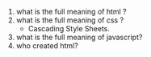 1) what is the full meaning of html ?
2) what is the full meaning of css ?
   - Cascading Style Sheets.
3) what is the full meaning of javascript?
4) who created html?
